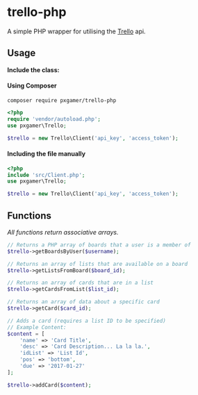 # trello-php

A simple PHP wrapper for utilising the [Trello](https://developers.trello.com) api.

## Usage

__Include the class:__

#### Using Composer  
`composer require pxgamer/trello-php`  
```php
<?php
require 'vendor/autoload.php';
use pxgamer\Trello;

$trello = new Trello\Client('api_key', 'access_token');
```

#### Including the file manually  
```php
<?php
include 'src/Client.php';
use pxgamer\Trello;

$trello = new Trello\Client('api_key', 'access_token');
```

## Functions

_All functions return associative arrays._

```php
// Returns a PHP array of boards that a user is a member of
$trello->getBoardsByUser($username);
```
```php
// Returns an array of lists that are available on a board
$trello->getListsFromBoard($board_id);
```
```php
// Returns an array of cards that are in a list
$trello->getCardsFromList($list_id);
```
```php
// Returns an array of data about a specific card
$trello->getCard($card_id);
```
```php
// Adds a card (requires a list ID to be specified)
// Example Content:
$content = [
	'name' => 'Card Title',
	'desc' => 'Card Description... La la la.',
	'idList' => 'List Id',
	'pos' => 'bottom',
    'due' => '2017-01-27'
];

$trello->addCard($content);
```